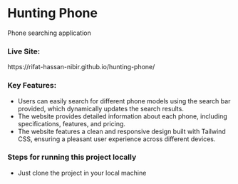 # Hunting Phone

Phone searching application

### Live Site:
<p>https://rifat-hassan-nibir.github.io/hunting-phone/</p>

### Key Features:
- Users can easily search for different phone models using the search bar provided, which dynamically updates the search results.
- The website provides detailed information about each phone, including specifications, features, and pricing.
- The website features a clean and responsive design built with Tailwind CSS, ensuring a pleasant user experience across different devices.

### Steps for running this project locally
- Just clone the project in your local machine
